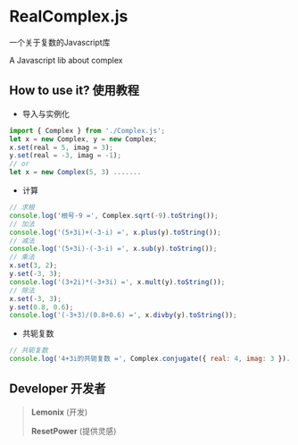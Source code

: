 # RealComplex.js
一个关于复数的Javascript库

A Javascript lib about complex

## How to use it? 使用教程

- 导入与实例化
```javascript
import { Complex } from './Complex.js';
let x = new Complex, y = new Complex;
x.set(real = 5, imag = 3);
y.set(real = -3, imag = -1);
// or
let x = new Complex(5, 3) .......
```

- 计算
```javascript
// 求根
console.log('根号-9 =', Complex.sqrt(-9).toString());
// 加法
console.log('(5+3i)+(-3-i) =', x.plus(y).toString());
// 减法
console.log('(5+3i)-(-3-i) =', x.sub(y).toString());
// 乘法
x.set(3, 2);
y.set(-3, 3);
console.log('(3+2i)*(-3+3i) =', x.mult(y).toString());
// 除法
x.set(-3, 3);
y.set(0.8, 0.6);
console.log('(-3+3)/(0.8+0.6) =', x.divby(y).toString());
```

- 共轭复数
```javascript
// 共轭复数
console.log('4+3i的共轭复数 =', Complex.conjugate({ real: 4, imag: 3 }).toString())
```

## Developer 开发者
> **Lemonix** (开发)
> 
> **ResetPower** (提供灵感)